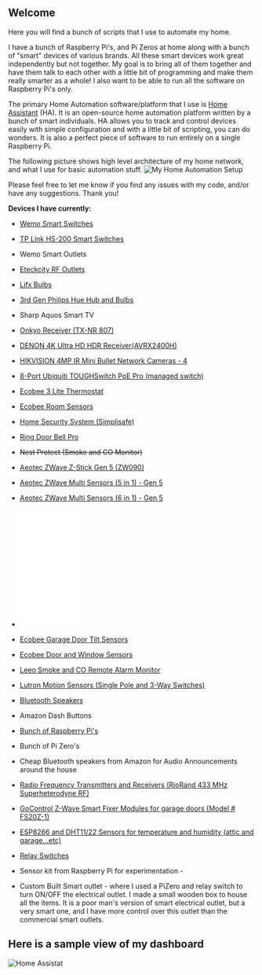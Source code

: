 ## Welcome

Here you will find a bunch of scripts that I use to automate my home.

I have a bunch of Raspberry Pi's, and Pi Zeros at home along with a bunch of "smart" devices of various brands. All these smart devices work great independently but not together. My goal is to bring all of them together and have them talk to each other with a little bit of programming and make them really smarter as a whole! I also want to be able to run all the software on Raspberry Pi's only.

The primary Home Automation software/platform that I use is [Home Assistant](https://home-assistant.io/) (HA). It is an open-source home automation platform written by a bunch of smart individuals. HA allows you to track and control devices easily with simple configuration and with a little bit of scripting, you can do wonders. It is also a perfect piece of software to run entirely on a single Raspberry Pi.

The following picture shows high level architecture of my home network, and what I use for basic automation stuff.
![My Home Automation Setup](https://github.com/skalavala/smarthome/blob/master/images/Home%20Automation%20Setup%20-%20Kalavala.jpg)

Please feel free to let me know if you find any issues with my code, and/or have any suggestions. Thank you!

**Devices I have currently:**

* <a href="http://amzn.to/2pairYc">Wemo Smart Switches</a>

* <a href="http://amzn.to/2qeilPx">TP Link HS-200 Smart Switches</a>

* Wemo Smart Outlets

* <a href="http://amzn.to/2pTIDFA">Eteckcity RF Outlets</a>

* <a href="http://amzn.to/2pTWaNm">Lifx Bulbs</a>

* <a href="http://amzn.to/2qefqX6">3rd Gen Philips Hue Hub and Bulbs</a>

* Sharp Aquos Smart TV

* <a href="http://amzn.to/2tVYN4b">Onkyo Receiver (TX-NR 807)</a>

* <a href="http://amzn.to/2tVYN4b">DENON 4K Ultra HD HDR Receiver(AVRX2400H)</a>

* <a href="http://amzn.to/2suiPhT">HIKVISION 4MP IR Mini Bullet Network Cameras - 4</a>

* <a href="http://amzn.to/2uOJxSX">8-Port Ubiquiti TOUGHSwitch PoE Pro (managed switch)</a>

* <a href="http://amzn.to/2tVYHtv">Ecobee 3 Lite Thermostat</a>

* <a href="http://amzn.to/2uuPAgl">Ecobee Room Sensors</a>

* <a href="http://amzn.to/2pTIpyv">Home Security System (Simplisafe)</a>

* <a href="http://amzn.to/2pVmS6y">Ring Door Bell Pro</a>

* ~~Nest Protect (Smoke and CO Monitor)~~

* <a href="http://amzn.to/2pa9uhO">Aeotec ZWave Z-Stick Gen 5 (ZW090)</a>

* <a href="http://amzn.to/2qdYUqa">Aeotec ZWave Multi Sensors (5 in 1) - Gen 5</a>

* <a href="http://amzn.to/2pV5yOT">Aeotec ZWave Multi Sensors (6 in 1) - Gen 5</a>

* <iframe style="width:120px;height:240px;" marginwidth="0" marginheight="0" scrolling="no" frameborder="0" src="//ws-na.amazon-adsystem.com/widgets/q?ServiceVersion=20070822&OneJS=1&Operation=GetAdHtml&MarketPlace=US&source=ss&ref=as_ss_li_til&ad_type=product_link&tracking_id=skalavala-20&marketplace=amazon&region=US&placement=B0151Z8ZQY&asins=B0151Z8ZQY&linkId=cdc6945ed09f980231943d2b0b259311&show_border=true&link_opens_in_new_window=true"></iframe>

* <a href="http://amzn.to/2pTKVEL">Ecobee Garage Door Tilt Sensors</a>

* <a href="http://amzn.to/2pohSpI">Ecobee Door and Window Sensors</a>

* <a href="http://amzn.to/2papVuj">Leeo Smoke and CO Remote Alarm Monitor</a>

* <a href="http://amzn.to/2pV6SkH">Lutron Motion Sensors (Single Pole and 3-Way Switches) </a>

* <a href="http://amzn.to/2pU2V1Y">Bluetooth Speakers</a>

* Amazon Dash Buttons

* <a href="http://amzn.to/2p9RVhQ">Bunch of Raspberry Pi's</a>

* Bunch of Pi Zero's

* Cheap Bluetooth speakers from Amazon for Audio Announcements around the house

* <a href="http://amzn.to/2qe8PMo"> Radio Frequency Transmitters and Receivers (RioRand 433 MHz Superheterodyne RF)</a>

* <a href="http://amzn.to/2pV2wu1">GoControl Z-Wave Smart Fixer Modules for garage doors (Model # FS20Z-1)</a>

* <a href="http://amzn.to/2pV60wx">ESP8266 and DHT11/22 Sensors for temperature and humidity (attic and garage...etc)</a>

* <a href="http://amzn.to/2pTQ1kv">Relay Switches </a>

* Sensor kit from Raspberry Pi for experimentation - 

* Custom Built Smart outlet - where I used a PiZero and relay switch to turn ON/OFF the electrical outlet. I made a small wooden box to house all the items. It is a poor man's version of smart electrical outlet, but a very smart one, and I have more control over this outlet than the commercial smart outlets.


## Here is a sample view of my dashboard

<img src="https://github.com/skalavala/smarthome/blob/master/images/homeassistant.jpg" alt="Home Assistat" />
